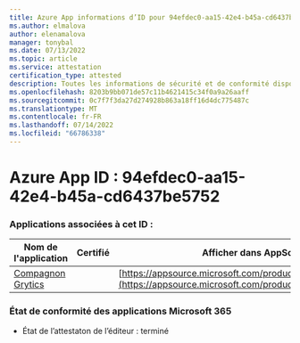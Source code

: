 ```yaml
---
title: Azure App informations d’ID pour 94efdec0-aa15-42e4-b45a-cd6437be5752
ms.author: elmalova
author: elenamalova
manager: tonybal
ms.date: 07/13/2022
ms.topic: article
ms.service: attestation
certification_type: attested
description: Toutes les informations de sécurité et de conformité disponibles pour 94efdec0-aa15-42e4-b45a-cd6437be5752.
ms.openlocfilehash: 8203b9bb071de57c11b4621415c34f0a9a26aaff
ms.sourcegitcommit: 0c7f7f3da27d274928b863a18ff16d4dc775487c
ms.translationtype: MT
ms.contentlocale: fr-FR
ms.lasthandoff: 07/14/2022
ms.locfileid: "66786338"
---
```

# <a name="azure-app-id-94efdec0-aa15-42e4-b45a-cd6437be5752"></a>Azure App ID : 94efdec0-aa15-42e4-b45a-cd6437be5752


### <a name="apps-associated-with-this-id"></a>Applications associées à cet ID :
| **Nom de l'application** | **Certifié** | **Afficher dans AppSource** |
|--------------|---------------|-----------------------|
| [Compagnon Grytics](../forward/WA200004217.md) |  | [https://appsource.microsoft.com/product/office/WA200004217](https://appsource.microsoft.com/product/office/WA200004217) |

### <a name="microsoft-365-app-compliance-status"></a>État de conformité des applications Microsoft 365
- État de l’attestaton de l’éditeur : terminé
